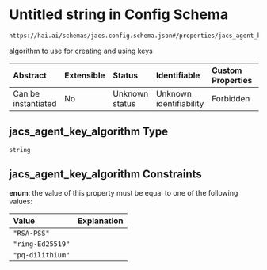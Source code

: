 # Untitled string in Config Schema

```txt
https://hai.ai/schemas/jacs.config.schema.json#/properties/jacs_agent_key_algorithm
```

algorithm to use for creating and using keys

| Abstract            | Extensible | Status         | Identifiable            | Custom Properties | Additional Properties | Access Restrictions | Defined In                                                                                                         |
| :------------------ | :--------- | :------------- | :---------------------- | :---------------- | :-------------------- | :------------------ | :----------------------------------------------------------------------------------------------------------------- |
| Can be instantiated | No         | Unknown status | Unknown identifiability | Forbidden         | Allowed               | none                | [jacs.config.schema.json\*](../../https:/hai.ai/schemas/=./schemas/jacs.config.schema.json "open original schema") |

## jacs\_agent\_key\_algorithm Type

`string`

## jacs\_agent\_key\_algorithm Constraints

**enum**: the value of this property must be equal to one of the following values:

| Value            | Explanation |
| :--------------- | :---------- |
| `"RSA-PSS"`      |             |
| `"ring-Ed25519"` |             |
| `"pq-dilithium"` |             |
